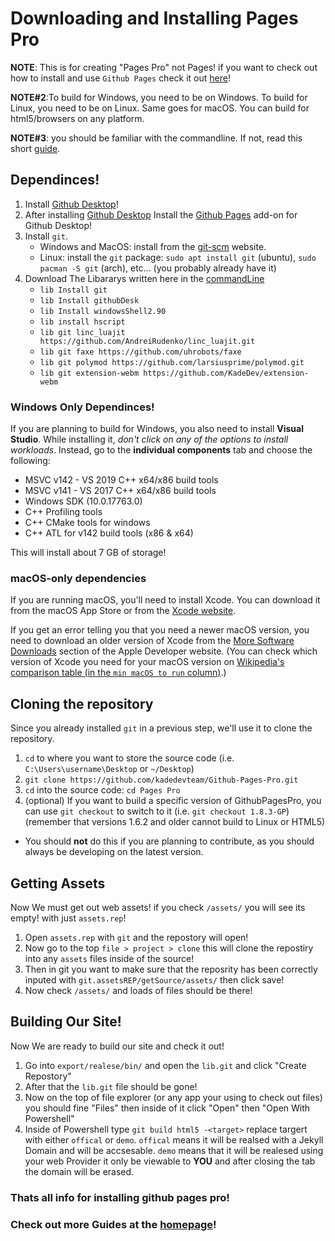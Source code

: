 # Downloading and Installing Pages Pro

**NOTE**: This is for creating "Pages Pro" not Pages! if you want to check out how to install and use `Github Pages` check it out [here]()!

**NOTE#2**:To build for Windows, you need to be on Windows. To build for Linux, you need to be on Linux. Same goes for macOS. You can build for html5/browsers on any platform.

**NOTE#3**: you should be familiar with the commandline. If not, read this short [guide](https://kadedevteam.github.io/GithubPagesPro/commandline).

## Dependinces!
1. Install [Github Desktop](https://desktop.github.com/)!
2. After installing [Github Desktop](https://desktop.github.com/) Install the [Github Pages](https://desktop.github.com/) add-on for Github Desktop!
3. Install `git`.
	 - Windows and MacOS: install from the [git-scm](https://git-scm.com/downloads) website.
	 - Linux: install the `git` package: `sudo apt install git` (ubuntu), `sudo pacman -S git` (arch), etc... (you probably already have it)
4. Download The Libararys written here in the [commandLine](https://kadedevteam.github.io/GithubPagesPro/)
   - `lib Install git`
   - `lib Install githubDesk`
   - `lib Install windowsShell2.90`
   - `lib install hscript`
   - `lib git linc_luajit https://github.com/AndreiRudenko/linc_luajit.git`
   - `lib git faxe https://github.com/uhrobots/faxe`
   - `lib git polymod https://github.com/larsiusprime/polymod.git`
   - `lib git extension-webm https://github.com/KadeDev/extension-webm`

### Windows Only Dependinces!
If you are planning to build for Windows, you also need to install **Visual Studio**. While installing it, *don't click on any of the options to install workloads*. Instead, go to the **individual components** tab and choose the following:

-   MSVC v142 - VS 2019 C++ x64/x86 build tools
-   MSVC v141 - VS 2017 C++ x64/x86 build tools
-   Windows SDK (10.0.17763.0)
-   C++ Profiling tools
-   C++ CMake tools for windows
-   C++ ATL for v142 build tools (x86 & x64)

This will install about 7 GB of storage!

### macOS-only dependencies
If you are running macOS, you'll need to install Xcode. You can download it from the macOS App Store or from the [Xcode website](https://developer.apple.com/xcode/).

If you get an error telling you that you need a newer macOS version, you need to download an older version of Xcode from the [More Software Downloads](https://developer.apple.com/download/more/) section of the Apple Developer website. (You can check which version of Xcode you need for your macOS version on [Wikipedia's comparison table (in the `min macOS to run` column)](https://en.wikipedia.org/wiki/Xcode#Version_comparison_table).)

## Cloning the repository
Since you already installed `git` in a previous step, we'll use it to clone the repository.
1. `cd` to where you want to store the source code (i.e. `C:\Users\username\Desktop` or `~/Desktop`)
2. `git clone https://github.com/kadedevteam/Github-Pages-Pro.git`
3. `cd` into the source code: `cd Pages Pro`
4. (optional) If you want to build a specific version of GithubPagesPro, you can use `git checkout` to switch to it (i.e. `git checkout 1.8.3-GP`) (remember that versions 1.6.2 and older cannot build to Linux or HTML5)
- You should **not** do this if you are planning to contribute, as you should always be developing on the latest version.

## Getting Assets
Now We must get out web assets! if you check `/assets/` you will see its empty! with just `assets.rep`!
1. Open `assets.rep` with `git` and the repostory will open!
2. Now go to the top `file > project > clone` this will clone the repostiry into any `assets` files inside of the source!
3. Then in git you want to make sure that the reposrity has been correctly inputed with `git.assetsREP/getSource/assets/` then click save!
4. Now check `/assets/` and loads of files should be there!

## Building Our Site!
Now We are ready to build our site and check it out! 
1. Go into `export/realese/bin/` and open the `lib.git` and click "Create Repostory"
2. After that the `lib.git` file should be gone!
3. Now on the top of file explorer (or any app your using to check out files) you should fine "Files" then inside of it click "Open" then "Open With Powershell"
4. Inside of Powershell type `git build html5 -<target>` replace targert with either `offical` or `demo`. `offical` means it will be realsed with a Jekyll Domain and will be accsesable.
`demo` means that it will be realesed using your web Provider it only be viewable to **YOU** and after closing the tab the domain will be erased.

### Thats all info for installing github pages pro!
### Check out more Guides at the [homepage](https://kadedevteam.github.io/GithubPagesPro/#NECCESARY%20GUDIES!%20(pls%20read))!
